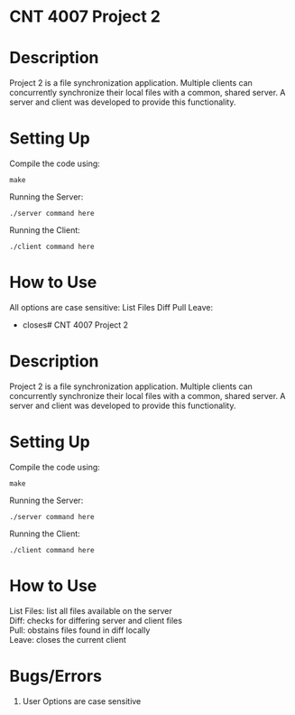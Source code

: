 # CNT 4007 Project 2

# Description
Project 2 is a file synchronization application. Multiple clients can concurrently synchronize their local files with a common, shared server. A server and client was developed to provide this functionality. 

# Setting Up
Compile the code using:
```
make
```

Running the Server:
```
./server command here
```

Running the Client:
```
./client command here
```

# How to Use
All options are case sensitive:
List Files
Diff
Pull
Leave:
- closes# CNT 4007 Project 2

# Description
Project 2 is a file synchronization application. Multiple clients can concurrently synchronize their local files with a common, shared server. A server and client was developed to provide this functionality. 

# Setting Up
Compile the code using:
```
make
```

Running the Server:
```
./server command here
```

Running the Client:
```
./client command here
```

# How to Use
List Files:  list all files available on the server  
Diff: checks for differing server and client files  
Pull: obstains files found in diff locally  
Leave: closes the current client

# Bugs/Errors
1. User Options are case sensitive